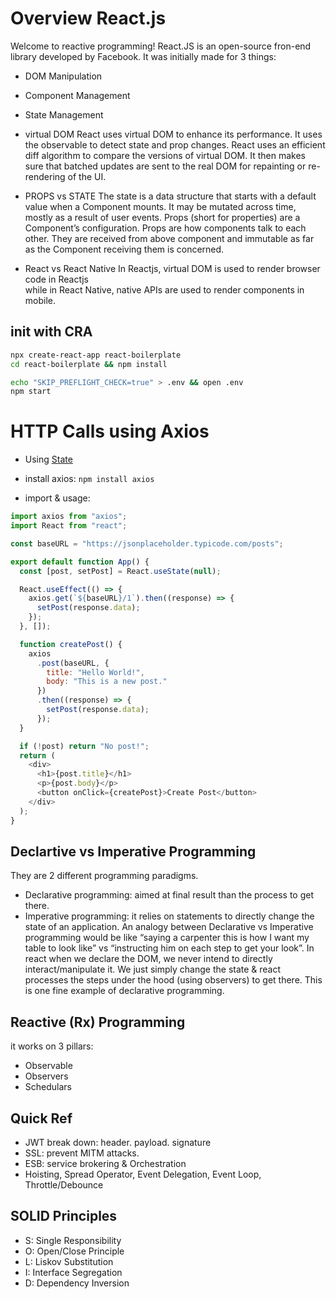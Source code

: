 # Overview React.js

Welcome to reactive programming! React.JS is an open-source fron-end library developed by Facebook.
It was initially made for 3 things:
 * DOM Manipulation
 * Component Management
 * State Management



 * virtual DOM
React uses virtual DOM to enhance its performance. It uses the observable to detect state and prop changes. React uses an efficient diff algorithm to compare the versions of virtual DOM. It then makes sure that batched updates are sent to the real DOM for repainting or re-rendering of the UI.

 * PROPS vs STATE
The state is a data structure that starts with a default value when a Component mounts. It may be mutated across time, mostly as a result of user events.
Props (short for properties) are a Component’s configuration. Props are how components talk to each other. They are received from above component and immutable as far as the Component receiving them is concerned.

 * React vs React Native
In Reactjs, virtual DOM is used to render browser code in Reactjs  
while in React Native, native APIs are used to render components in mobile.

## init with CRA

```sh
npx create-react-app react-boilerplate
cd react-boilerplate && npm install
```
```sh
echo "SKIP_PREFLIGHT_CHECK=true" > .env && open .env
npm start
```

# HTTP Calls using Axios

 * Using [State](https://stackblitz.com/edit/react-template-hamzeen)

 * install axios: `npm install axios`

 * import & usage:
```js
import axios from "axios";
import React from "react";

const baseURL = "https://jsonplaceholder.typicode.com/posts";

export default function App() {
  const [post, setPost] = React.useState(null);

  React.useEffect(() => {
    axios.get(`${baseURL}/1`).then((response) => {
      setPost(response.data);
    });
  }, []);

  function createPost() {
    axios
      .post(baseURL, {
        title: "Hello World!", 
        body: "This is a new post."
      })
      .then((response) => {
        setPost(response.data);
      });
  }

  if (!post) return "No post!";
  return (
    <div>
      <h1>{post.title}</h1>
      <p>{post.body}</p>
      <button onClick={createPost}>Create Post</button>
    </div>
  );
}

```


## Declartive vs Imperative Programming
They are 2 different programming paradigms. 

 * Declarative programming: aimed at final result than the process to get there. 
 * Imperative programming: it relies on statements to directly change the state  of an application. An analogy between Declarative vs Imperative programming would be like “saying a carpenter this is how I want my table to look like” vs “instructing him on each step to get your look”. In react when we declare the DOM, we never intend to directly interact/manipulate it. We just simply change the state & react processes the steps under the hood (using observers) to get there. This is one fine example of declarative programming. 


## Reactive (Rx) Programming
it works on 3 pillars:
 * Observable
 * Observers
 * Schedulars


## Quick Ref
 * JWT break down: header. payload. signature
 * SSL: prevent MITM attacks.
 * ESB: service brokering & Orchestration
 * Hoisting, Spread Operator, Event Delegation, Event Loop, Throttle/Debounce


## SOLID Principles
 * S: Single Responsibility
 * O: Open/Close Principle
 * L: Liskov Substitution
 * I: Interface Segregation
 * D: Dependency Inversion


